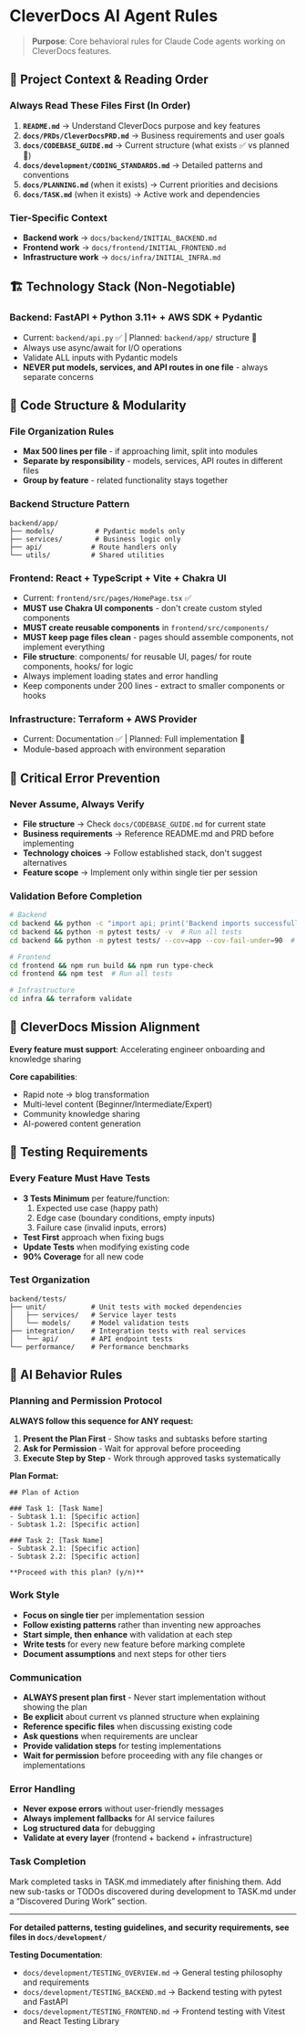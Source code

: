 # CleverDocs AI Agent Rules

> **Purpose**: Core behavioral rules for Claude Code agents working on CleverDocs features.

## 🔄 Project Context & Reading Order

### **Always Read These Files First (In Order)**

1. **`README.md`** → Understand CleverDocs purpose and key features
2. **`docs/PRDs/CleverDocsPRD.md`** → Business requirements and user goals
3. **`docs/CODEBASE_GUIDE.md`** → Current structure (what exists ✅ vs planned 🔄)
4. **`docs/development/CODING_STANDARDS.md`** → Detailed patterns and conventions
5. **`docs/PLANNING.md`** (when it exists) → Current priorities and decisions
6. **`docs/TASK.md`** (when it exists) → Active work and dependencies

### **Tier-Specific Context**

- **Backend work** → `docs/backend/INITIAL_BACKEND.md`
- **Frontend work** → `docs/frontend/INITIAL_FRONTEND.md`
- **Infrastructure work** → `docs/infra/INITIAL_INFRA.md`

## 🏗️ Technology Stack (Non-Negotiable)

### **Backend**: FastAPI + Python 3.11+ + AWS SDK + Pydantic

- Current: `backend/api.py` ✅ | Planned: `backend/app/` structure 🔄
- Always use async/await for I/O operations
- Validate ALL inputs with Pydantic models
- **NEVER put models, services, and API routes in one file** - always separate concerns

## 🧱 Code Structure & Modularity

### **File Organization Rules**

- **Max 500 lines per file** - if approaching limit, split into modules
- **Separate by responsibility** - models, services, API routes in different files
- **Group by feature** - related functionality stays together

### **Backend Structure Pattern**
```
backend/app/
├── models/          # Pydantic models only
├── services/        # Business logic only  
├── api/            # Route handlers only
└── utils/          # Shared utilities
```

### **Frontend**: React + TypeScript + Vite + Chakra UI

- Current: `frontend/src/pages/HomePage.tsx` ✅
- **MUST use Chakra UI components** - don't create custom styled components
- **MUST create reusable components** in `frontend/src/components/`
- **MUST keep page files clean** - pages should assemble components, not implement everything
- **File structure**: components/ for reusable UI, pages/ for route components, hooks/ for logic
- Always implement loading states and error handling
- Keep components under 200 lines - extract to smaller components or hooks

### **Infrastructure**: Terraform + AWS Provider

- Current: Documentation ✅ | Planned: Full implementation 🔄
- Module-based approach with environment separation

## 🚨 Critical Error Prevention

### **Never Assume, Always Verify**

- **File structure** → Check `docs/CODEBASE_GUIDE.md` for current state
- **Business requirements** → Reference README.md and PRD before implementing
- **Technology choices** → Follow established stack, don't suggest alternatives
- **Feature scope** → Implement only within single tier per session

### **Validation Before Completion**

```bash
# Backend
cd backend && python -c "import api; print('Backend imports successfully')"
cd backend && python -m pytest tests/ -v  # Run all tests
cd backend && python -m pytest tests/ --cov=app --cov-fail-under=90  # Check coverage

# Frontend
cd frontend && npm run build && npm run type-check
cd frontend && npm test  # Run all tests

# Infrastructure
cd infra && terraform validate
```

## 🎯 CleverDocs Mission Alignment

**Every feature must support**: Accelerating engineer onboarding and knowledge sharing

**Core capabilities**:

- Rapid note → blog transformation
- Multi-level content (Beginner/Intermediate/Expert)
- Community knowledge sharing
- AI-powered content generation

## 🧪 Testing Requirements

### **Every Feature Must Have Tests**

- **3 Tests Minimum** per feature/function:
  1. Expected use case (happy path)
  2. Edge case (boundary conditions, empty inputs)
  3. Failure case (invalid inputs, errors)
- **Test First** approach when fixing bugs
- **Update Tests** when modifying existing code
- **90% Coverage** for all new code

### **Test Organization**

```
backend/tests/
├── unit/           # Unit tests with mocked dependencies
│   ├── services/   # Service layer tests
│   └── models/     # Model validation tests
├── integration/    # Integration tests with real services
│   └── api/        # API endpoint tests
└── performance/    # Performance benchmarks
```

## 🧠 AI Behavior Rules

### **Planning and Permission Protocol**

**ALWAYS follow this sequence for ANY request:**

1. **Present the Plan First** - Show tasks and subtasks before starting
2. **Ask for Permission** - Wait for approval before proceeding
3. **Execute Step by Step** - Work through approved tasks systematically

**Plan Format:**
```
## Plan of Action

### Task 1: [Task Name]
- Subtask 1.1: [Specific action]
- Subtask 1.2: [Specific action]

### Task 2: [Task Name]  
- Subtask 2.1: [Specific action]
- Subtask 2.2: [Specific action]

**Proceed with this plan? (y/n)**
```

### **Work Style**

- **Focus on single tier** per implementation session
- **Follow existing patterns** rather than inventing new approaches
- **Start simple, then enhance** with validation at each step
- **Write tests** for every new feature before marking complete
- **Document assumptions** and next steps for other tiers

### **Communication**

- **ALWAYS present plan first** - Never start implementation without showing the plan
- **Be explicit** about current vs planned structure when explaining
- **Reference specific files** when discussing existing code
- **Ask questions** when requirements are unclear
- **Provide validation steps** for testing implementations
- **Wait for permission** before proceeding with any file changes or implementations

### **Error Handling**

- **Never expose errors** without user-friendly messages
- **Always implement fallbacks** for AI service failures
- **Log structured data** for debugging
- **Validate at every layer** (frontend + backend + infrastructure)

### **Task Completion**
Mark completed tasks in TASK.md immediately after finishing them.
Add new sub-tasks or TODOs discovered during development to TASK.md under a “Discovered During Work” section.

---

**For detailed patterns, testing guidelines, and security requirements, see files in `docs/development/`**

**Testing Documentation**:
- `docs/development/TESTING_OVERVIEW.md` → General testing philosophy and requirements
- `docs/development/TESTING_BACKEND.md` → Backend testing with pytest and FastAPI
- `docs/development/TESTING_FRONTEND.md` → Frontend testing with Vitest and React Testing Library
